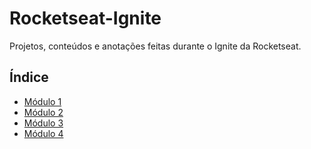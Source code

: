 # Rocketseat-Ignite

 Projetos, conteúdos e anotações feitas durante o Ignite da Rocketseat.

## Índice

- [Módulo 1](/ReactJS/Módulo1/01-github-explorer/Módulo1.md)
- [Módulo 2](/ReactJS/Módulo2/dtmoney/Módulo2.md)
- [Módulo 3](/ReactJS/Módulo3/NextJS/ignews/Módulo3.md)
- [Módulo 4](/ReactJS/Módulo4/dashgo/Módulo4.md)
